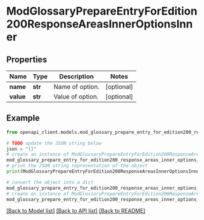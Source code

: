 # ModGlossaryPrepareEntryForEdition200ResponseAreasInnerOptionsInner


## Properties

Name | Type | Description | Notes
------------ | ------------- | ------------- | -------------
**name** | **str** | Name of option. | [optional] 
**value** | **str** | Value of option. | [optional] 

## Example

```python
from openapi_client.models.mod_glossary_prepare_entry_for_edition200_response_areas_inner_options_inner import ModGlossaryPrepareEntryForEdition200ResponseAreasInnerOptionsInner

# TODO update the JSON string below
json = "{}"
# create an instance of ModGlossaryPrepareEntryForEdition200ResponseAreasInnerOptionsInner from a JSON string
mod_glossary_prepare_entry_for_edition200_response_areas_inner_options_inner_instance = ModGlossaryPrepareEntryForEdition200ResponseAreasInnerOptionsInner.from_json(json)
# print the JSON string representation of the object
print(ModGlossaryPrepareEntryForEdition200ResponseAreasInnerOptionsInner.to_json())

# convert the object into a dict
mod_glossary_prepare_entry_for_edition200_response_areas_inner_options_inner_dict = mod_glossary_prepare_entry_for_edition200_response_areas_inner_options_inner_instance.to_dict()
# create an instance of ModGlossaryPrepareEntryForEdition200ResponseAreasInnerOptionsInner from a dict
mod_glossary_prepare_entry_for_edition200_response_areas_inner_options_inner_from_dict = ModGlossaryPrepareEntryForEdition200ResponseAreasInnerOptionsInner.from_dict(mod_glossary_prepare_entry_for_edition200_response_areas_inner_options_inner_dict)
```
[[Back to Model list]](../README.md#documentation-for-models) [[Back to API list]](../README.md#documentation-for-api-endpoints) [[Back to README]](../README.md)


